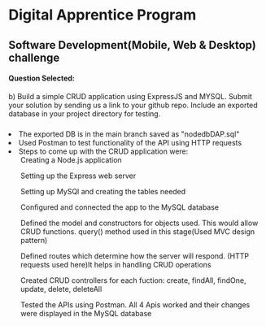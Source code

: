 <h1> Digital Apprentice Program </h1>
<h2> Software Development(Mobile, Web & Desktop) challenge </h2>

<h4>Question Selected:</h4>
b) Build a simple CRUD application using ExpressJS and MYSQL.
Submit your solution by sending us a link to your github repo. Include
an exported database in your project directory for testing.




<h3></h3>
<li>The exported DB is in the main branch saved as "nodedbDAP.sql" </li>
<li>Used Postman to test functionality of the API using HTTP requests </li>
<li>Steps to come up with the CRUD application were: 
  <ol>Creating a Node.js application </ol>
  <ol>Setting up the Express web server</ol>
  <ol>Setting up MySQl and creating the tables needed</ol>
  <ol>Configured and connected the app to the MySQL database</ol>
  <ol>Defined the model and constructors for objects used. This would allow CRUD functions. query() method used in this stage(Used MVC design pattern)</ol>
  <ol>Defined routes which determine how the server will respond. (HTTP requests used here)It helps in handling CRUD operations</ol>
  <ol>Created CRUD controllers for each fuction: create, findAll, findOne, update, delete, deleteAll</ol>
  <ol>Tested the APIs using Postman. All 4 Apis worked and their changes were displayed in the MySQL database</ol>
</li>

